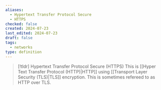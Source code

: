 ```yaml
---
aliases:
  - Hypertext Transfer Protocol Secure
  - HTTPS
checked: false
created: 2024-07-23
last_edited: 2024-07-23
draft: false
tags:
  - networks
type: definition
---
```

>[!tldr] Hypertext Transfer Protocol Secure (HTTPS)
>This is [[Hyper Text Transfer Protocol (HTTP)|HTTP]] using [[Transport Layer Security (TLS)|TLS]] encryption. This is sometimes refereed to as HTTP over TLS.

